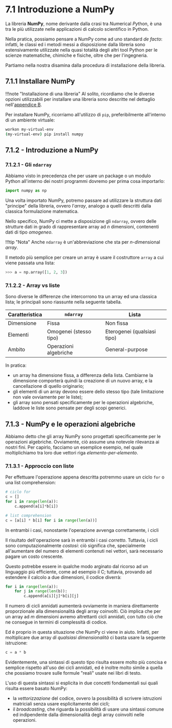 # 7.1 Introduzione a NumPy

La libreria **NumPy**, nome derivante dalla crasi tra *Num*erical *Py*thon, è una tra le più utilizzate nelle applicazioni di calcolo scientifico in Python.

Nella pratica, possiamo pensare a NumPy come ad uno standard *de facto*: infatti, le classi ed i metodi messi a disposizione dalla libreria sono estensivamente utilizzate nella quasi totalità degli altri tool Python per le scienze matematiche, chimiche e fisiche, oltre che per l'ingegneria.

Partiamo nella nostra disamina dalla procedura di installazione della libreria.

## 7.1.1 Installare NumPy

!!!note "Installazione di una libreria"
    Al solito, ricordiamo che le diverse opzioni utilizzabili per installare una libreria sono descritte nel dettaglio nell'[appendice B](../../../appendix/02_libraries/lecture.md).

Per installare NumPy, ricorriamo all'utilizzo di `pip`, preferibilmente all'interno di un ambiente virtuale:

```sh
workon my-virtual-env
(my-virtual-env) pip install numpy
```

## 7.1.2 - Introduzione a NumPy

### 7.1.2.1 - Gli `ndarray`

Abbiamo visto in precedenza che per usare un package o un modulo Python all'interno dei nostri programmi dovremo per prima cosa importarlo:

```py
import numpy as np
```

Una volta importato NumPy, potremo passare ad utilizzare la struttura dati "principe" della libreria, ovvero l'*array*, analogo a quelli descritti dalla classica formulazione matematica.


Nello specifico, NumPy ci mette a disposizione gli `ndarray`, ovvero delle strutture dati in grado di rappresentare array ad $n$ dimensioni, contenenti dati di tipo *omogeneo*.

!!!tip "Nota"
    Anche `ndarray` è un'abbreviazione che sta per *n*-*d*imensional *array*. 

Il metodo più semplice per creare un array è usare il costruttore `array` a cui viene passata una lista:

```py
>>> a = np.array([1, 2, 3])
```

### 7.1.2.2 - Array vs liste

Sono diverse le differenze che intercorrono tra un array ed una classica lista; le principali sono riassunte nella seguente tabella.

| Caratteristica | `ndarray`              | Lista                       |
| -------------- | ---------------------- | --------------------------- |
| Dimensione     | Fissa                  | Non fissa                   |
| Elementi       | Omogenei (stesso tipo) | Eterogenei (qualsiasi tipo) |
| Ambito         | Operazioni algebriche  | General-purpose             |

In pratica:

* un array ha dimensione fissa, a differenza della lista. Cambiarne la dimensione comporterà quindi la creazione di un nuovo array, e la cancellazione di quello originario;
* gli elementi di un array devono essere dello stesso tipo (tale limitazione non vale ovviamente per le liste);
* gli array sono pensati specificamente per le operazioni algebriche, laddove le liste sono pensate per degli scopi generici.

## 7.1.3 - NumPy e le operazioni algebriche

Abbiamo detto che gli array NumPy sono progettati specificamente per le operazioni algebriche. Ovviamente, ciò assume una notevole rilevanza ai nostri fini. Per capirlo, facciamo un esemplice esempio, nel quale moltiplichiamo tra loro due vettori riga *elemento-per-elemento*.

### 7.1.3.1 - Approccio con liste

Per effettuare l'operazione appena descritta potremmo usare un ciclo `for` o una list comprehension:

```py
# ciclo for
c = []
for i in range(len(a)):
    c.append(a[i]*b[i])

# list comprehension
c = [a[i] * b[i] for i in range(len(a))]
```

In entrambi i casi, nonostante l'operazione avvenga correttamente, i cicli

Il risultato dell'operazione sarà in entrambi i casi *corretto*. Tuttavia, i cicli sono computazionalmente *costosi*: ciò significa che, specialmente all'aumentare del numero di elementi contenuti nei vettori, sarà necessario pagare un costo crescente.

Questo potrebbe essere in qualche modo arginato dal ricorso ad un linguaggio più efficiente, come ad esempio il C; tuttavia, provando ad estendere il calcolo a due dimensioni, il codice diverrà:

```py
for i in range(len(a)):
    for j in range(len(b)):
        c.append(a[i][j]*b[i][j]
```

Il numero di cicli annidati aumenterà ovviamente in maniera direttamente proporzionale alla dimensionalità degli array coinvolti. Ciò implica che per un array ad $m$ dimensioni avremo altrettanti cicli annidati, con tutto ciò che ne consegue in termini di complessità di codice.

Ed è proprio in questa situazione che NumPy ci viene in aiuto. Infatti, per moltiplicare due array *di qualsiasi dimensionalità* ci basta usare la seguente istruzione:

```py
c = a * b
```

Evidentemente, una sintassi di questo tipo risulta essere molto più concisa e semplice rispetto all'uso dei cicli annidati, ed è inoltre molto simile a quella che possiamo trovare sulle formule "reali" usate nei libri di testo.

L'uso di questa sintassi si esplicita in due concetti fondamentali sui quali risulta essere basato NumPy:

* la *vettorizzazione* del codice, ovvero la possibilità di scrivere istruzioni matriciali senza usare esplicitamente dei cicli;
* il *broadcasting*, che riguarda la possibilità di usare una sintassi comune ed indipendente dalla dimensionalità degli array coinvolti nelle operazioni.
